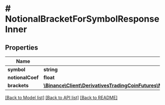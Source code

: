 # # NotionalBracketForSymbolResponseInner

## Properties

Name | Type | Description | Notes
------------ | ------------- | ------------- | -------------
**symbol** | **string** |  | [optional]
**notionalCoef** | **float** |  | [optional]
**brackets** | [**\Binance\Client\DerivativesTradingCoinFutures\Model\NotionalBracketForPairResponseInnerBracketsInner[]**](NotionalBracketForPairResponseInnerBracketsInner.md) |  | [optional]

[[Back to Model list]](../../README.md#models) [[Back to API list]](../../README.md#endpoints) [[Back to README]](../../README.md)
